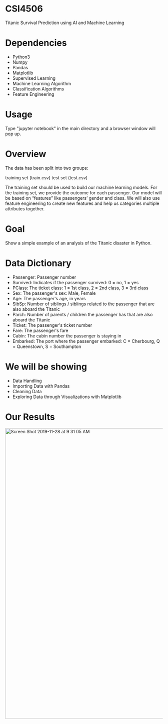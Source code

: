 # CSI4506
Titanic Survival Prediction using AI and Machine Learning

# Dependencies

* Python3
* Numpy
* Pandas
* Matplotlib
* Supervised Learning
* Machine Learning Algorithm
* Classification Algorithms
* Feature Engineering

# Usage

Type "jupyter notebook" in the main directory and a browser window will pop up.

# Overview

The data has been split into two groups:

training set (train.csv) 
test set (test.csv) 

The training set should be used to build our machine learning models. For the training set, we provide the outcome for each passenger. Our model will be based on “features” like passengers’ gender and class. We will also use feature engineering to create new features and help us categories multiple attributes together.

# Goal

Show a simple example of an analysis of the Titanic disaster in Python.

# Data Dictionary 

* Passenger: Passenger number 
* Survived: Indicates if the passenger survived: 0 = no, 1 = yes 
* PClass: The ticket class: 1 = 1st class, 2 = 2nd class, 3 = 3rd class 
* Sex: The passenger's sex: Male, Female 
* Age: The passenger's age, in years 
* SibSp: Number of siblings / siblings related to the passenger that are also aboard the Titanic 
* Parch: Number of parents / children the passenger has that are also aboard the Titanic 
* Ticket: The passenger's ticket number 
* Fare: The passenger's fare 
* Cabin: The cabin number the passenger is staying in 
* Embarked: The port where the passenger embarked: C = Cherbourg, Q = Queenstown, S = Southampton 

# We will be showing

* Data Handling
* Importing Data with Pandas
* Cleaning Data
* Exploring Data through Visualizations with Matplotlib

# Our Results

<img width="926" alt="Screen Shot 2019-11-28 at 9 31 05 AM" src="https://user-images.githubusercontent.com/15098788/69814288-e1084f80-11c1-11ea-8135-742fb179c1a2.png">

